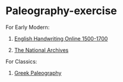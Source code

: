 # Paleography-exercise

For Early Modern:

1. [English Handwriting Online 1500-1700](https://www.english.cam.ac.uk/ceres/ehoc/)

2. [The National Archives](https://www.nationalarchives.gov.uk/palaeography/)

For Classics:

1. [Greek Paleography](https://spotlight.vatlib.it/greek-paleography/feature/1-majuscule-bookhands)
